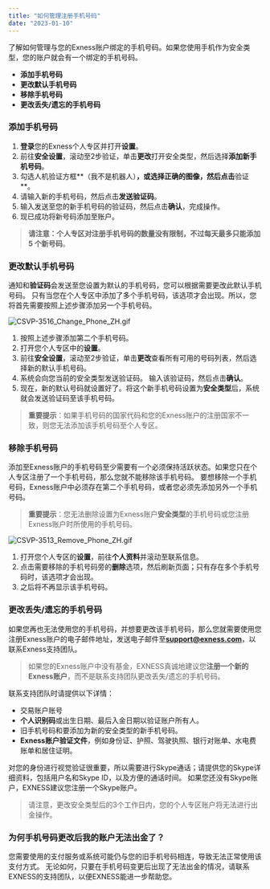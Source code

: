 ```yaml
---
title: "如何管理注册手机号码"
date: "2023-01-10"
---
```


了解如何管理与您的Exness账户绑定的手机号码。如果您使用手机作为安全类型，您的账户就会有一个绑定的手机号码。

- **添加手机号码** 
- **更改默认手机号码**
- **移除手机号码** 
- **更改丢失/遗忘的手机号码**

### 添加手机号码

1. **登录**您的Exness个人专区并打开**设置**。
2. 前往**安全设置**，滚动至2步验证，单击**更改**打开安全类型，然后选择**添加新手机号码**。
3. 勾选人机验证方框**（我不是机器人）**，或选择正确的图像，然后点击**验证**。
4. 请输入新的手机号码，然后点击**发送验证码**。
5. 输入发送至您的新手机号码的验证码，然后点击**确认**，完成操作。
6. 现已成功将新号码添加至账户。

> **请注意：**个人专区对注册手机号码的数量没有限制，不过**每天最多只能添加 5 个新号码**。

### 更改默认手机号码

通知和**验证码**会发送至您设置为默认的手机号码，您可以根据需要更改此默认手机号码。 只有当您在个人专区中添加了多个手机号码，该选项才会出现。所以，您将首先需要按照上述步骤添加另一个手机号码。

![CSVP-3516_Change_Phone_ZH.gif](https://cdn.jsdelivr.net/gh/jarlin8/OSS@main/exhelp/CSVP-3516_Change_Phone_ZH.gif)

1. 按照上述步骤添加第二个手机号码。
2. 打开您个人专区中的**设置**。
3. 前往**安全设置**，滚动至2步验证，单击**更改**查看所有可用的号码列表，然后选择新的默认手机号码。
4. 系统会向您当前的安全类型发送验证码。 输入该验证码，然后点击**确认**。
5. 现在，新的默认号码就设置好了。将这个新手机号码设置为**安全类型**后，系统就会发送验证码至该手机号码。

> **重要提示**：如果手机号码的国家代码和您的Exness账户的注册国家不一致，则您无法添加该手机号码至个人专区。

### 移除手机号码

添加至Exness账户的手机号码至少需要有一个必须保持活跃状态。如果您只在个人专区注册了一个手机号码，那么您就不能移除该手机号码。 要想移除一个手机号码，Exness账户中必须存在第二个手机号码，或者您必须先添加另外一个手机号码。

> **重要提示**：您无法删除设置为Exness账户**安全类型**的手机号码或您注册Exness账户时所使用的手机号码。

![CSVP-3513_Remove_Phone_ZH.gif](https://cdn.jsdelivr.net/gh/jarlin8/OSS@main/exhelp/CSVP-3513_Remove_Phone_ZH.gif)

1. 打开您个人专区的**设置**，前往**个人资料**并滚动至联系信息。
2. 点击需要移除的手机号码旁的**删除**选项，然后刷新页面；只有存在多个手机号码时，该选项才会出现。
3. 之后将不再显示该手机号码。

### 更改丢失/遗忘的手机号码

如果您再也无法使用您的手机号码，并想要更改该手机号码，那么您就需要使用您注册Exness账户的电子邮件地址，发送电子邮件至**support@exness.com**，以联系Exness支持团队。

> 如果您的Exness账户中没有基金，EXNESS真诚地建议您**注册一个新的Exness账户**，而不是联系支持团队更改丢失/遗忘的手机号码。

联系支持团队时请提供以下详情：

- 交易账户账号
- **个人识别码**或出生日期、最后入金日期以验证账户所有人。
- 旧手机号码和要添加为新的安全类型的新手机号码。
- **Exness账户验证文件**，例如身份证、护照、驾驶执照、银行对账单、水电费账单和居住证明。

对您的身份进行视觉验证很重要，所以需要进行Skype通话；请提供您的Skype详细资料，包括用户名和Skype ID，以及方便的通话时间。 如果您还没有Skype账户，EXNESS建议您注册一个Skype账户。

> 请注意，更改安全类型后的3个工作日内，您的个人专区账户将无法进行出金操作。

### 为何手机号码更改后我的账户无法出金了？

您需要使用的支付服务或系统可能仍与您的旧手机号码相连，导致无法正常使用该支付方式。 无论如何，只要在手机号码变更后出现了无法出金的情况，请联系EXNESS的支持团队，以便EXNESS能进一步帮助您。
